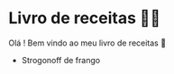 # Livro de receitas :man_cook:

Olá ! Bem vindo ao meu livro de receitas :wave:

- Strogonoff de frango

  

